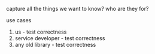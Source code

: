 capture all the things we want to know?  who are they for?

use cases
  1. us - test correctness
  1. service developer - test correctness
  1. any old library - test correctness